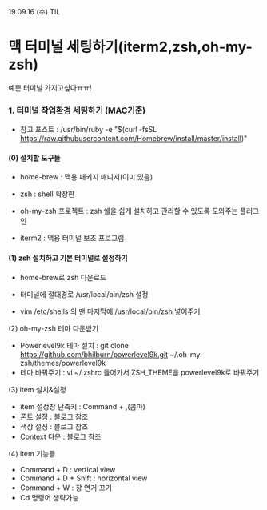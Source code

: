 19.09.16 (수) TIL

# 맥 터미널 세팅하기(iterm2,zsh,oh-my-zsh)

예쁜 터미널 가지고싶다ㅠㅠ!



### 1. 터미널 작업환경 세팅하기 (MAC기준)

- 참고 포스트 : /usr/bin/ruby -e "$(curl -fsSL https://raw.githubusercontent.com/Homebrew/install/master/install)"



#### (0) 설치할 도구들

- home-brew : 맥용 패키지 매니저(이미 있음)

- zsh : shell 확장판

- oh-my-zsh 프로젝트 : zsh 쉘을 쉽게 설치하고 관리할 수 있도록 도와주는 플러그인

- iterm2 : 맥용 터미널 보조 프로그램





#### (1) zsh 설치하고 기본 터미널로 설정하기

- home-brew로 zsh 다운로드

- 터미널에 절대경로 /usr/local/bin/zsh 설정

- vim /etc/shells 의 맨 마지막에 /usr/local/bin/zsh 넣어주기



(2) oh-my-zsh 테마 다운받기

- Powerlevel9k 테마 설치 : git clone https://github.com/bhilburn/powerlevel9k.git ~/.oh-my-zsh/themes/powerlevel9k
- 테마 바꿔주기 : vi ~/.zshrc 들어가서 ZSH_THEME을 powerlevel9k로 바꿔주기





(3) item 설치&설정

- item 설정창 단축키 : Command + ,(콤마)
- 폰트 설정 : 블로그 참조
- 색상 설정 : 블로그 참조
- Context 다운 : 블로그 참조





(4) item 기능들

- Command + D : vertical view
- Command + D + Shift : horizontal view
- Command + W : 창 연거 끄기
- Cd 명령어 생략가능